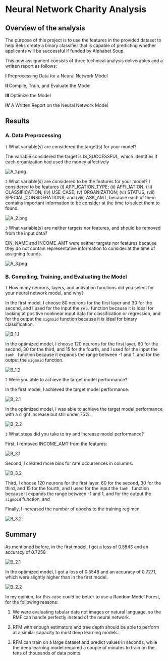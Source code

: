 # Neural Network Charity Analysis

## Overview of the analysis

The purpose of this project is to use the features in the provided dataset to help Beks create a binary classifier that is capable of predicting whether applicants will be successful if funded by Alphabet Soup.

This new assignment consists of three technical analysis deliverables and a written report as follows:

**I** Preprocessing Data for a Neural Network Model

**II** Compile, Train, and Evaluate the Model

**III** Optimize the Model

**IV** A Written Report on the Neural Network Model

## Results

### A. Data Preprocessing

`1` What variable(s) are considered the target(s) for your model?

The variable considered the target is IS_SUCCESSFUL, which identifies if each organization had used the money affectively

![A_1.png](Resources/A_1.png)

`2` What variable(s) are considered to be the features for your model?
I considered to be features (i) APPLICATION_TYPE; (ii) AFFILIATION; (iii) CLASSIFICATION; (iv) USE_CASE; (v) ORGANIZATION; (vi) STATUS; (vii) SPECIAL_CONSIDERATIONS; and (viii) ASK_AMT, because each of them contains important information to be consider at the time to select them to found.

![A_2.png](Resources/A_2.png)

`3` What variable(s) are neither targets nor features, and should be removed from the input data?

EIN, NAME and INCOME_AMT were neither targets nor features because they do not contain representative information to consider at the time of assigning founds. 

![A_3.png](Resources/A_3.png)

### B. Compiling, Training, and Evaluating the Model

`1` How many neurons, layers, and activation functions did you select for your neural network model, and why?

In the first model, I choose 80 neurons for the first layer and 30 for the second, and I used for the input the `relu` function because it is ideal for looking at positive nonlinear input data for classification or regression, and for the output the `sigmoid` function because it is ideal for binary classification.

![B_1.1](Resources/B_1.1.png)

In the optimized model, I choose 120 neurons for the first layer, 60 for the second, 30 for the third, and 15 for the fourth, and I used for the input the `tanh ` function because it expands the range between -1 and 1, and for the output the `sigmoid` function.

![B_1.2](Resources/B_1.2.png)


`2` Were you able to achieve the target model performance?

In the first model, I achieved the target model performance.

![B_2.1](Resources/B_2.1.png)

In the optimized model, I was able to achieve the target model performance with a slight increase but still under 75%. 

![B_2.2](Resources/B_2.2.png)

`3` What steps did you take to try and increase model performance?

First, I removed INCOME_AMT from the features:

![B_3.1](Resources/B_3.1.png)

Second, I created more bins for rare occurrences in columns:

![B_3.2](Resources/B_3.2.png)

Third, I choose 120 neurons for the first layer, 60 for the second, 30 for the third, and 15 for the fourth, and I used for the input the `tanh ` function because it expands the range between -1 and 1, and for the output the `sigmoid` function, and 

Finally, I increased the number of epochs to the training regimen.

![B_3.2](Resources/B_3.2.png)


## Summary

As mentioned before, in the first model, I got a loss of 0.5543 and an accuracy of 0.7258

![B_2.1](Resources/B_2.1.png)

In the optimized model, I got a loss of 0.5548 and an accuracy of 0.7271, which were slightly higher than in the first model.

![B_2.2](Resources/B_2.2.png)

In my opinion, for this case could be better to use a Random Model Forest, for the following reasons:

1. We were evaluating tabular data not images or natural language, so the RMF can handle perfectly instead of the neural network.

2. RFM with enough estimators and tree depth should be able to perform at a similar capacity to most deep learning models.

3. RFM can train on a large dataset and predict values in seconds, while the deep learning model required a couple of minutes to train on the tens of thousands of data points

